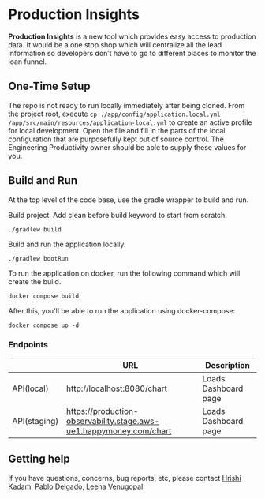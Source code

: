 # Production Insights #

**Production Insights** is a new tool which provides easy access to production data. It would be a one stop shop which will centralize all the lead information so developers don’t have to go to different places to monitor the loan funnel.

## One-Time Setup
The repo is not ready to run locally immediately after being cloned. From the project root, execute `cp ./app/config/application.local.yml /app/src/main/resources/application-local.yml` to create an active profile for local development. Open the file and fill in the parts of the local configuration that are purposefully kept out of source control. The Engineering Productivity owner should be able to supply these values for you.
## Build and Run
At the top level of the code base, use the gradle wrapper to build and run.

Build project.  Add clean before build keyword to start from scratch.
```shell script
./gradlew build
```
Build and run the application locally.
```shell script
./gradlew bootRun
```

To run the application on docker, run the following command which will create the build.
```shell script
docker compose build
```

After this, you'll be able to run the application using docker-compose:
```shell script
docker compose up -d
```

### Endpoints

|             | URL                    | Description                  |
|-------------|------------------------|------------------------------|
| API(local)         | http://localhost:8080/chart | Loads Dashboard page| 
| API(staging)      | https://production-observability.stage.aws-ue1.happymoney.com/chart | Loads Dashboard page |

## Getting help

If you have questions, concerns, bug reports, etc, please contact [Hrishi Kadam](mailto:hrishi@happymoney.com), [Pablo Delgado](mailto:pdelgado@happymoney.com), [Leena Venugopal](mailto:lvenugopal@happymoney.com)
